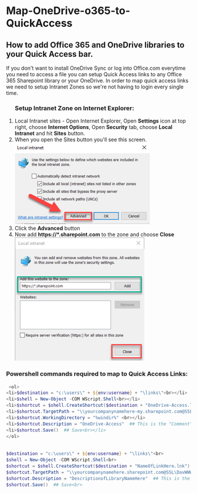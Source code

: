 # Map-OneDrive-o365-to-QuickAccess
<h2>How to add Office 365 and OneDrive libraries to your Quick Access bar.</h2>
If you don't want to install OneDrive Sync or log into Office.com everytime you need to access a file you can setup Quick Access links to any Office 365 Sharepoint library or your OneDrive.
In order to map quick access links we need to setup Intranet Zones so we're not having to login every single time.

<ol>
<h3>Setup Intranet Zone on Internet Explorer:</h3>
            <li>Local Intranet sites - Open Internet Explorer, Open <b>Settings</b> icon at top right, choose <b>Internet Options</b>, Open <b>Security</b> tab, choose <b>Local Intranet</b> and hit <b>Sites</b> button.</li>
            <li>When you open the Sites button you'll see this screen.</li>
            <img src="./Local-Intranet.png" alt="Local Intranet Settings">
            <li>Click the <b>Advanced</b> button</li>
            <li>Now add <b>https://*.sharepoint.com</b> to the zone and choose <b>Close</b></li>
            <img src="./Intranet-Zone.png" alt="Websites to add to Zone">
</ol>  


<h3>Powershell commands required to map to Quick Access Links:</h3>


```powershell
 <ol>
<li>$destination = "c:\users\" + ${env:username} + "\links\"<br></li>
<li>$shell = New-Object -COM WScript.Shell<br></li>
<li>$shortcut = $shell.CreateShortcut($destination + "OneDrive-Access.lnk")  ## Create new lnk<br></li>
<li>$shortcut.TargetPath = "\\yourcompanynamehere-my.sharepoint.com@SSL\DavWWWRoot\personal\" + "%username%" + "_yourcompanynamehere_org\Documents" ## Make changes<br></li>
<li>$shortcut.WorkingDirectory = "%windir%" <br></li>
<li>$shortcut.Description = "OneDrive-Access"  ## This is the "Comment" field<br></li>
<li>$shortcut.Save()  ## Save<br></li>
</ol>
```


```powershell

$destination = "c:\users\" + ${env:username} + "\links\"<br>
$shell = New-Object -COM WScript.Shell<br>
$shortcut = $shell.CreateShortcut($destination + "NameOfLinkHere.lnk")  ## Create new lnk<br>
$shortcut.TargetPath = "\\yourcompanynamehere.sharepoint.com@SSL\DavWWWRoot\sites\Storage\LibraryNameHere" ## Make changes<br>
$shortcut.Description = "DescriptionofLibraryNameHere"  ## This is the "Comment" field<br>
$shortcut.Save()  ## Save<br>

```

